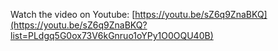 Watch the video on Youtube: [https://youtu.be/sZ6q9ZnaBKQ](https://youtu.be/sZ6q9ZnaBKQ?list=PLdgq5G0ox73V6kGnruo1oYPy1O0OQU40B)